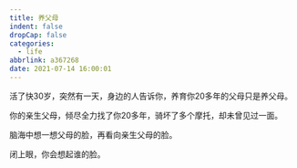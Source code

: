 ```yaml
---
title: 养父母
indent: false
dropCap: false
categories:
  - life
abbrlink: a367268
date: 2021-07-14 16:00:01
---
```


活了快30岁，突然有一天，身边的人告诉你，养育你20多年的父母只是养父母。

你的亲生父母，倾尽全力找了你20多年，骑坏了多个摩托，却未曾见过一面。

脑海中想一想父母的脸，再看向亲生父母的脸。

闭上眼，你会想起谁的脸。
